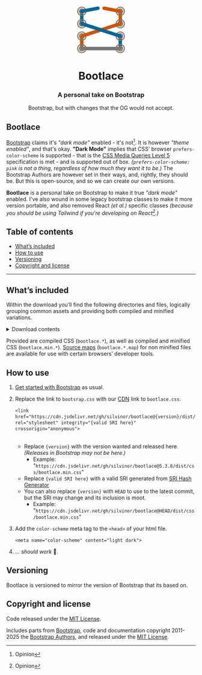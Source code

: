 <p align="center">
  <a href="https://github.com/silvinor/bootlace">
    <img src="docs/bootlace.svg" alt="Bootlace logo" width="128" height="128">
  </a>
</p>

<h1 align="center">Bootlace</h1>
<h3 align="center">A personal take on Bootstrap</h3>

<p align="center">
  Bootstrap, but with changes that the OG would not accept.
</p>


## Bootlace

[Bootstrap](https://github.com/twbs/bootstrap) claims it's *"dark mode"* enabled - it's not[^1]. It is however *"theme enabled"*, and that's okay. **"Dark Mode"** implies that CSS' browser `prefers-color-scheme` is supported - that is the [CSS Media Queries Level 5](https://www.w3.org/TR/mediaqueries-5/#prefers-color-scheme) specification is met - and is supported out of box. *(`prefers-color-scheme: pink` is not a thing, regardless of how much they want it to be.)* The Bootstrap Authors are however set in their ways, and, rightly, they should be. But this is open-source, and so we can create our own versions.

**Bootlace** is a personal take on Bootstrap to make it true *"dark mode"* enabled. I've also wound in some legacy bootstrap classes to make it more version portable, and also removed React *(et al.)* specific classes *(because you should be using Tailwind if you're developing on React[^1].)*


## Table of contents

- [What’s included](#whats-included)
- [How to use](#how-to-use)
- [Versioning](#versioning)
- [Copyright and license](#copyright-and-license)


---

## What’s included

Within the download you’ll find the following directories and files, logically grouping common assets and providing both compiled and minified variations.

<details>
  <summary>Download contents</summary>

  ```text
  bootlace/
  └── css/
      ├── bootlace-reboot.css
      ├── bootlace-reboot.css.map
      ├── bootlace-reboot.min.css
      ├── bootlace-reboot.rtl.css
      ├── bootlace-reboot.rtl.min.css
      ├── bootlace.css
      ├── bootlace.css.map
      ├── bootlace.min.css
      ├── bootlace.rtl.css
      └── bootlace.rtl.min.css
```
</details>

Provided are compiled CSS (`bootlace.*`), as well as compiled and minified CSS (`bootlace.min.*`). [Source maps](https://web.dev/articles/source-maps) (`bootlace.*.map`) for non minified files are available for use with certain browsers’ developer tools.


## How to use

1. [Get started with Bootstrap](https://getbootstrap.com/docs/5.3/getting-started/introduction/) as usual.

2. Replace the link to `bootsrap.css` with our [CDN](https://cdn.jsdelivr.net/gh/silvinor/bootlace/) link to `bootlace.css`.

    ```
    <link href="https://cdn.jsdelivr.net/gh/silvinor/bootlace@{version}/dist/css/bootlace.min.css" rel="stylesheet" integrity="{valid SRI here}" crossorigin="anonymous">
    ```
    <br>

    - Replace `{version}` with the version wanted and released here. *(Releases in Bootstrap may not be here.)*
        - Example: "`https://cdn.jsdelivr.net/gh/silvinor/bootlace@5.3.8/dist/css/bootlace.min.css`"
    - Replace `{valid SRI here}` with a valid SRI generated from [SRI Hash Generator](https://www.srihash.org/)
    - You can also replace `{version}` with `HEAD` to use to the latest commit, but the SRI may change and its inclusion is moot.<br>
        - Example: "`https://cdn.jsdelivr.net/gh/silvinor/bootlace@HEAD/dist/css/bootlace.min.css`"

3. Add the `color-scheme` meta tag to the `<head>` of your html file.

    ```
    <meta name="color-scheme" content="light dark">
    ```

4. *... should work* &#x1F937;.
  

## Versioning

Bootlace is versioned to mirror the version of Bootstrap that its based on.


## Copyright and license

Code released under the [MIT License](https://github.com/silvior/bootlace/blob/main/LICENSE,md).

Includes parts from [Bootstrap](https://github.com/twbs/bootstrap), code and documentation copyright 2011-2025 the [Bootstrap Authors](https://github.com/twbs/bootstrap/graphs/contributors), and released under the [MIT License](https://github.com/twbs/bootstrap/blob/main/LICENSE).


[^1]: Opinion
